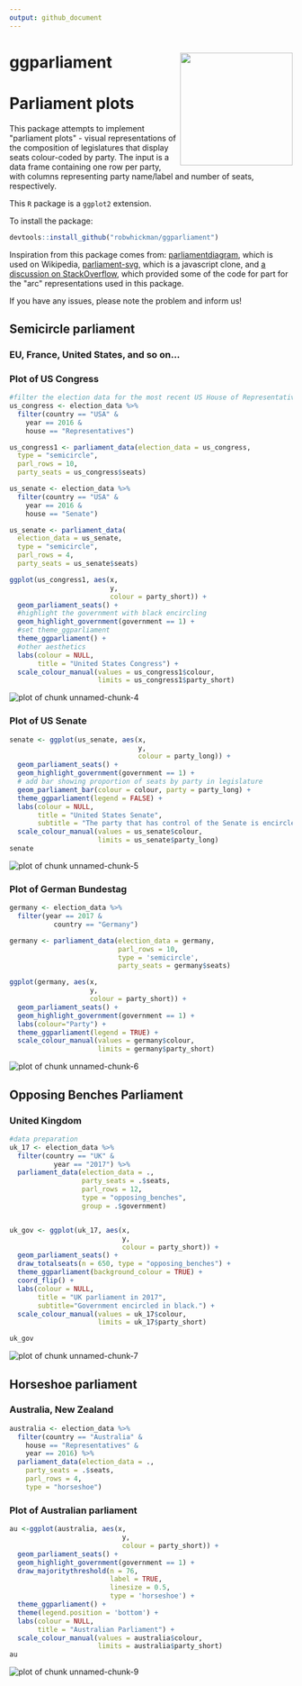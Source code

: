 ```yaml
---
output: github_document
---
```


<!-- README.md is generated from README.Rmd. Please edit that file -->




# ggparliament <img src = "figure/HexSticker.png" align = "right" width = "200"/>

# Parliament plots


This package attempts to implement "parliament plots" - visual representations of the composition of legislatures that display seats colour-coded by party. The input is a data frame containing one row per party, with columns representing party name/label and number of seats, respectively.

This `R` package is a `ggplot2` extension.

To install the package:

```r
devtools::install_github("robwhickman/ggparliament")
```

Inspiration from this package comes from: [parliamentdiagram](https://github.com/slashme/parliamentdiagram), which
is used on Wikipedia, [parliament-svg](https://github.com/juliuste/parliament-svg), which is a javascript clone, and [a discussion on StackOverflow](http://stackoverflow.com/questions/42729174/creating-a-half-donut-or-parliamentary-seating-chart), which provided some of the code for part for the "arc" representations used in this package.


If you have any issues, please note the problem and inform us!

## Semicircle parliament

### EU, France, United States, and so on...


### Plot of US Congress



```r
#filter the election data for the most recent US House of Representatives
us_congress <- election_data %>%
  filter(country == "USA" &
    year == 2016 &
    house == "Representatives")

us_congress1 <- parliament_data(election_data = us_congress,
  type = "semicircle",
  parl_rows = 10,
  party_seats = us_congress$seats)

us_senate <- election_data %>%
  filter(country == "USA" &
    year == 2016 &
    house == "Senate")

us_senate <- parliament_data(
  election_data = us_senate,
  type = "semicircle",
  parl_rows = 4,
  party_seats = us_senate$seats)
```


```r
ggplot(us_congress1, aes(x, 
                         y, 
                         colour = party_short)) +
  geom_parliament_seats() + 
  #highlight the government with black encircling
  geom_highlight_government(government == 1) +
  #set theme_ggparliament
  theme_ggparliament() +
  #other aesthetics
  labs(colour = NULL, 
       title = "United States Congress") +
  scale_colour_manual(values = us_congress1$colour, 
                      limits = us_congress1$party_short) 
```

![plot of chunk unnamed-chunk-4](figure/unnamed-chunk-4-1.png)

### Plot of US Senate


```r
senate <- ggplot(us_senate, aes(x, 
                                y, 
                                colour = party_long)) +
  geom_parliament_seats() + 
  geom_highlight_government(government == 1) +
  # add bar showing proportion of seats by party in legislature
  geom_parliament_bar(colour = colour, party = party_long) + 
  theme_ggparliament(legend = FALSE) +
  labs(colour = NULL, 
       title = "United States Senate",
       subtitle = "The party that has control of the Senate is encircled in black.") +
  scale_colour_manual(values = us_senate$colour,
                      limits = us_senate$party_long)
senate 
```

![plot of chunk unnamed-chunk-5](figure/unnamed-chunk-5-1.png)


### Plot of German Bundestag


```r
germany <- election_data %>%
  filter(year == 2017 & 
           country == "Germany") 

germany <- parliament_data(election_data = germany, 
                           parl_rows = 10,
                           type = 'semicircle',
                           party_seats = germany$seats)

ggplot(germany, aes(x,
                    y,
                    colour = party_short)) +
  geom_parliament_seats() +
  geom_highlight_government(government == 1) + 
  labs(colour="Party") +  
  theme_ggparliament(legend = TRUE) +
  scale_colour_manual(values = germany$colour, 
                      limits = germany$party_short) 
```

![plot of chunk unnamed-chunk-6](figure/unnamed-chunk-6-1.png)

## Opposing Benches Parliament

### United Kingdom


```r
#data preparation
uk_17 <- election_data %>% 
  filter(country == "UK" & 
           year == "2017") %>% 
  parliament_data(election_data = .,
                  party_seats = .$seats,
                  parl_rows = 12,
                  type = "opposing_benches",
                  group = .$government)


uk_gov <- ggplot(uk_17, aes(x, 
                            y, 
                            colour = party_short)) +
  geom_parliament_seats() + 
  draw_totalseats(n = 650, type = "opposing_benches") +
  theme_ggparliament(background_colour = TRUE) + 
  coord_flip() + 
  labs(colour = NULL, 
       title = "UK parliament in 2017",
       subtitle="Government encircled in black.") +
  scale_colour_manual(values = uk_17$colour, 
                      limits = uk_17$party_short)

uk_gov
```

![plot of chunk unnamed-chunk-7](figure/unnamed-chunk-7-1.png)



## Horseshoe parliament

### Australia, New Zealand


```r
australia <- election_data %>%
  filter(country == "Australia" &
    house == "Representatives" &
    year == 2016) %>% 
  parliament_data(election_data = .,
    party_seats = .$seats,
    parl_rows = 4,
    type = "horseshoe")
```

### Plot of Australian parliament


```r
au <-ggplot(australia, aes(x, 
                            y, 
                            colour = party_short)) +
  geom_parliament_seats() + 
  geom_highlight_government(government == 1) + 
  draw_majoritythreshold(n = 76, 
                         label = TRUE, 
                         linesize = 0.5,
                         type = 'horseshoe') + 
  theme_ggparliament() +
  theme(legend.position = 'bottom') + 
  labs(colour = NULL, 
       title = "Australian Parliament") +
  scale_colour_manual(values = australia$colour, 
                      limits = australia$party_short) 
au
```

![plot of chunk unnamed-chunk-9](figure/unnamed-chunk-9-1.png)






